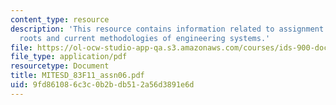 ```yaml
---
content_type: resource
description: 'This resource contains information related to assignment 6: historical
  roots and current methodologies of engineering systems.'
file: https://ol-ocw-studio-app-qa.s3.amazonaws.com/courses/ids-900-doctoral-seminar-in-engineering-systems-fall-2011/9fd861086c3c0b2bdb512a56d3891e6d_MITESD_83F11_assn06.pdf
file_type: application/pdf
resourcetype: Document
title: MITESD_83F11_assn06.pdf
uid: 9fd86108-6c3c-0b2b-db51-2a56d3891e6d
---
```

